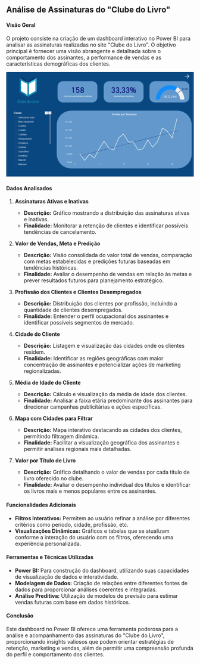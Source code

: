## Análise de Assinaturas do "Clube do Livro"

#### Visão Geral
O projeto consiste na criação de um dashboard interativo no Power BI para analisar as assinaturas realizadas no site "Clube do Livro". O objetivo principal é fornecer uma visão abrangente e detalhada sobre o comportamento dos assinantes, a performance de vendas e as características demográficas dos clientes.


[![](clubedolivro.gif)](https://app.powerbi.com/view?r=eyJrIjoiNWQ4NzBlNGQtNmFmZC00Y2FkLThlOWQtZjc2Y2YwNTM1MDc2IiwidCI6IjEyMjExZGI2LWZiMWEtNDUwNi1iYjc2LWU5NWI3YTE0NTNiYyJ9)



#### Dados Analisados

1. **Assinaturas Ativas e Inativas**
   - **Descrição:** Gráfico mostrando a distribuição das assinaturas ativas e inativas.
   - **Finalidade:** Monitorar a retenção de clientes e identificar possíveis tendências de cancelamento.

2. **Valor de Vendas, Meta e Predição**
   - **Descrição:** Visão consolidada do valor total de vendas, comparação com metas estabelecidas e predições futuras baseadas em tendências históricas.
   - **Finalidade:** Avaliar o desempenho de vendas em relação às metas e prever resultados futuros para planejamento estratégico.

3. **Profissão dos Clientes e Clientes Desempregados**
   - **Descrição:** Distribuição dos clientes por profissão, incluindo a quantidade de clientes desempregados.
   - **Finalidade:** Entender o perfil ocupacional dos assinantes e identificar possíveis segmentos de mercado.

4. **Cidade do Cliente**
   - **Descrição:** Listagem e visualização das cidades onde os clientes residem.
   - **Finalidade:** Identificar as regiões geográficas com maior concentração de assinantes e potencializar ações de marketing regionalizadas.

5. **Média de Idade do Cliente**
   - **Descrição:** Cálculo e visualização da média de idade dos clientes.
   - **Finalidade:** Analisar a faixa etária predominante dos assinantes para direcionar campanhas publicitárias e ações específicas.

6. **Mapa com Cidades para Filtrar**
   - **Descrição:** Mapa interativo destacando as cidades dos clientes, permitindo filtragem dinâmica.
   - **Finalidade:** Facilitar a visualização geográfica dos assinantes e permitir análises regionais mais detalhadas.

7. **Valor por Título de Livro**
   - **Descrição:** Gráfico detalhando o valor de vendas por cada título de livro oferecido no clube.
   - **Finalidade:** Avaliar o desempenho individual dos títulos e identificar os livros mais e menos populares entre os assinantes.

#### Funcionalidades Adicionais
- **Filtros Interativos:** Permitem ao usuário refinar a análise por diferentes critérios como período, cidade, profissão, etc.
- **Visualizações Dinâmicas:** Gráficos e tabelas que se atualizam conforme a interação do usuário com os filtros, oferecendo uma experiência personalizada.

#### Ferramentas e Técnicas Utilizadas
- **Power BI:** Para construção do dashboard, utilizando suas capacidades de visualização de dados e interatividade.
- **Modelagem de Dados:** Criação de relações entre diferentes fontes de dados para proporcionar análises coerentes e integradas.
- **Análise Preditiva:** Utilização de modelos de previsão para estimar vendas futuras com base em dados históricos.

#### Conclusão
Este dashboard no Power BI oferece uma ferramenta poderosa para a análise e acompanhamento das assinaturas do "Clube do Livro", proporcionando insights valiosos que podem orientar estratégias de retenção, marketing e vendas, além de permitir uma compreensão profunda do perfil e comportamento dos clientes.

